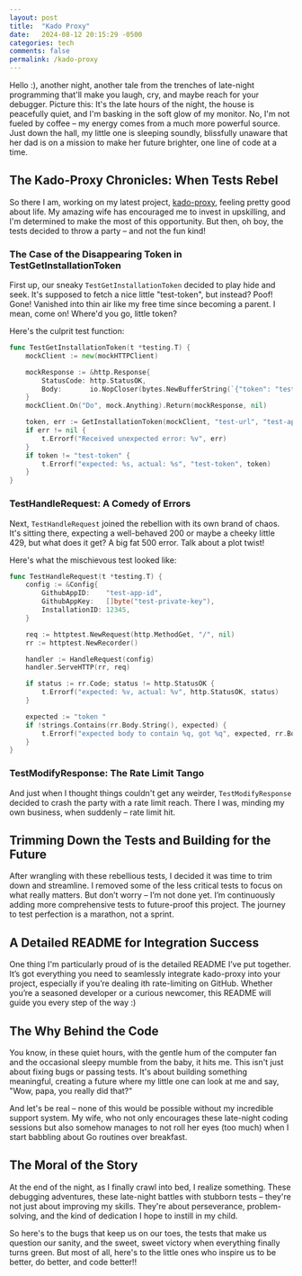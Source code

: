 ```yaml
---
layout: post
title:  "Kado Proxy"
date:   2024-08-12 20:15:29 -0500
categories: tech
comments: false
permalink: /kado-proxy
---
```


Hello :), another night, another tale from the trenches of late-night programming that'll make you laugh, cry, and maybe reach for your debugger. Picture this: It's the late hours of the night, the house is peacefully quiet, and I'm basking in the soft glow of my monitor. No, I'm not fueled by coffee – my energy comes from a much more powerful source. Just down the hall, my little one is sleeping soundly, blissfully unaware that her dad is on a mission to make her future brighter, one line of code at a time.

## The Kado-Proxy Chronicles: When Tests Rebel

So there I am, working on my latest project, [kado-proxy](https://github.com/janpreet/kado-proxy), feeling pretty good about life. My amazing wife has encouraged me to invest in upskilling, and I'm determined to make the most of this opportunity. But then, oh boy, the tests decided to throw a party – and not the fun kind!

### The Case of the Disappearing Token in TestGetInstallationToken

First up, our sneaky `TestGetInstallationToken` decided to play hide and seek. It's supposed to fetch a nice little "test-token", but instead? Poof! Gone! Vanished into thin air like my free time since becoming a parent. I mean, come on! Where'd you go, little token?

Here's the culprit test function:

```go
func TestGetInstallationToken(t *testing.T) {
	mockClient := new(mockHTTPClient)

	mockResponse := &http.Response{
		StatusCode: http.StatusOK,
		Body:       io.NopCloser(bytes.NewBufferString(`{"token": "test-token"}`)),
	}
	mockClient.On("Do", mock.Anything).Return(mockResponse, nil)

	token, err := GetInstallationToken(mockClient, "test-url", "test-app-id", "test-installation-id", "test-private-key")
	if err != nil {
		t.Errorf("Received unexpected error: %v", err)
	}
	if token != "test-token" {
		t.Errorf("expected: %s, actual: %s", "test-token", token)
	}
}
```

### TestHandleRequest: A Comedy of Errors

Next, `TestHandleRequest` joined the rebellion with its own brand of chaos. It's sitting there, expecting a well-behaved 200 or maybe a cheeky little 429, but what does it get? A big fat 500 error. Talk about a plot twist!

Here's what the mischievous test looked like:

```go
func TestHandleRequest(t *testing.T) {
	config := &Config{
		GithubAppID:    "test-app-id",
		GithubAppKey:   []byte("test-private-key"),
		InstallationID: 12345,
	}

	req := httptest.NewRequest(http.MethodGet, "/", nil)
	rr := httptest.NewRecorder()

	handler := HandleRequest(config)
	handler.ServeHTTP(rr, req)

	if status := rr.Code; status != http.StatusOK {
		t.Errorf("expected: %v, actual: %v", http.StatusOK, status)
	}

	expected := "token "
	if !strings.Contains(rr.Body.String(), expected) {
		t.Errorf("expected body to contain %q, got %q", expected, rr.Body.String())
	}
}
```

### TestModifyResponse: The Rate Limit Tango

And just when I thought things couldn't get any weirder, `TestModifyResponse` decided to crash the party with a rate limit reach. There I was, minding my own business, when suddenly – rate limit hit.

## Trimming Down the Tests and Building for the Future

After wrangling with these rebellious tests, I decided it was time to trim down and streamline. I removed some of the less critical tests to focus on what really matters. But don’t worry – I’m not done yet. I’m continuously adding more comprehensive tests to future-proof this project. The journey to test perfection is a marathon, not a sprint.

## A Detailed README for Integration Success

One thing I'm particularly proud of is the detailed README I’ve put together. It’s got everything you need to seamlessly integrate kado-proxy into your project, especially if you’re dealing ith rate-limiting on GitHub. Whether you’re a seasoned developer or a curious newcomer, this README will guide you every step of the way :)

## The Why Behind the Code

You know, in these quiet hours, with the gentle hum of the computer fan and the occasional sleepy mumble from the baby, it hits me. This isn't just about fixing bugs or passing tests. It's about building something meaningful, creating a future where my little one can look at me and say, "Wow, papa, you really did that?"

And let's be real – none of this would be possible without my incredible support system. My wife, who not only encourages these late-night coding sessions but also somehow manages to not roll her eyes (too much) when I start babbling about Go routines over breakfast.

## The Moral of the Story

At the end of the night, as I finally crawl into bed, I realize something. These debugging adventures, these late-night battles with stubborn tests – they're not just about improving my skills. They're about perseverance, problem-solving, and the kind of dedication I hope to instill in my child.

So here's to the bugs that keep us on our toes, the tests that make us question our sanity, and the sweet, sweet victory when everything finally turns green. But most of all, here's to the little ones who inspire us to be better, do better, and code better!!
